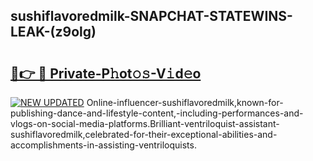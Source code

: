 ## sushiflavoredmilk-SNAPCHAT-STATEWINS-LEAK-(z9olg)


# <h2><a href="https://mediaupload.pro?-20M">🔗👉 🔴 Private-P𝚑ot𝚘𝚜-V𝚒d𝚎o</a></h2>

[![NEW UPDATED](https://i.imgur.com/0qMVB7G.gif)](https://mediaupload.pro?-20M)
Online-influencer-sushiflavoredmilk,known-for-publishing-dance-and-lifestyle-content,-including-performances-and-vlogs-on-social-media-platforms.Brilliant-ventriloquist-assistant-sushiflavoredmilk,celebrated-for-their-exceptional-abilities-and-accomplishments-in-assisting-ventriloquists.  